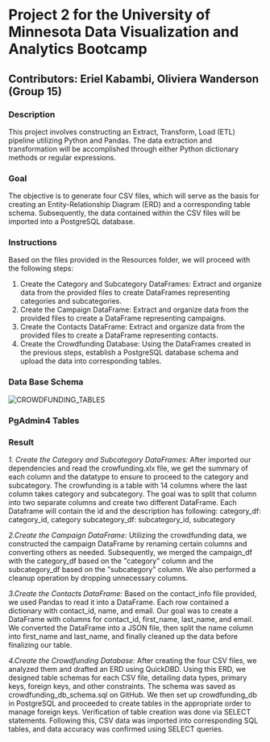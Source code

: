 # **Project 2 for the University of Minnesota Data Visualization and Analytics Bootcamp**

## **Contributors: Eriel Kabambi, Oliviera Wanderson (Group 15)**

### Description
This project involves constructing an Extract, Transform, Load (ETL) pipeline utilizing Python and Pandas. 
The data extraction and transformation will be accomplished through either Python dictionary methods or regular expressions.

### Goal
The objective is to generate four CSV files, which will serve as the basis for creating an Entity-Relationship Diagram (ERD) and a corresponding table schema. 
Subsequently, the data contained within the CSV files will be imported into a PostgreSQL database.

### Instructions
Based on the files provided in the Resources folder, we will proceed with the following steps:
1.	Create the Category and Subcategory DataFrames: Extract and organize data from the provided files to create DataFrames representing categories and subcategories.
2.	Create the Campaign DataFrame: Extract and organize data from the provided files to create a DataFrame representing campaigns.
3.	Create the Contacts DataFrame: Extract and organize data from the provided files to create a DataFrame representing contacts.
4.	Create the Crowdfunding Database: Using the DataFrames created in the previous steps, establish a PostgreSQL database schema and upload the data into corresponding tables.

### Data Base Schema
![CROWDFUNDING_TABLES](https://github.com/Erkab2022/Crowdfunding_ETL/assets/152826034/8e19798f-7297-47e2-be05-ef48038c3d2e)


 ### PgAdmin4 Tables

 


### Result
*1. Create the Category and Subcategory DataFrames:*
After imported our dependencies and read the crowfunding.xlx file, we get the summary of each column and the datatype to ensure to proceed to the category and subcategory.
The crowfunding is a table with 14 columns where the last column takes category and subcategory.
The goal was to split that column into two separate columns and create two different DataFrame. Each Dataframe will contain the id and the description has following:
category_df: category_id, category
subcategory_df: subcategory_id, subcategory

*2.Create the Campaign DataFrame:*
Utilizing the crowdfunding data, we constructed the campaign DataFrame by renaming certain columns and converting others as needed.
Subsequently, we merged the campaign_df with the category_df based on the "category" column and the subcategory_df based on the "subcategory" column.
We also performed a cleanup operation by dropping unnecessary columns.

*3.Create the Contacts DataFrame:* 
Based on the contact_info file provided, we used Pandas to read it into a DataFrame. Each row contained a dictionary with contact_id, name, and email. 
Our goal was to create a DataFrame with columns for contact_id, first_name, last_name, and email. We converted the DataFrame into a JSON file, then split the name column into first_name and last_name, and finally cleaned up the data before finalizing our table.

*4.Create the Crowdfunding Database:* 
After creating the four CSV files, we analyzed them and drafted an ERD using QuickDBD. Using this ERD, we designed table schemas for each CSV file, detailing data types, primary keys, foreign keys, and other constraints. The schema was saved as crowdfunding_db_schema.sql on GitHub. We then set up crowdfunding_db in PostgreSQL and proceeded to create tables in the appropriate order to manage foreign keys. Verification of table creation was done via SELECT statements. Following this, CSV data was imported into corresponding SQL tables, and data accuracy was confirmed using SELECT queries.
